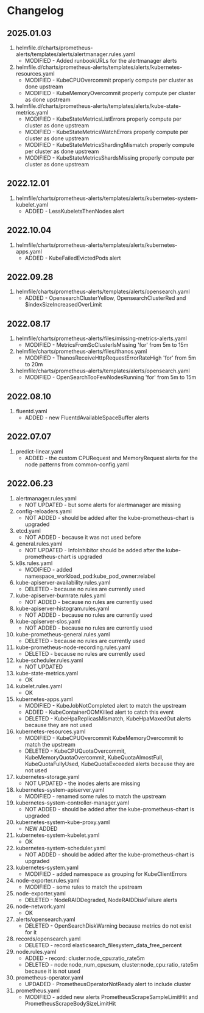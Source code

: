# Changelog

## 2025.01.03

1. helmfile.d/charts/prometheus-alerts/templates/alerts/alertmanager.rules.yaml
    - MODIFIED - Added runbookURLs for the alertmanager alerts
1. helmfile.d/charts/prometheus-alerts/templates/alerts/kubernetes-resources.yaml
    - MODIFIED - KubeCPUOvercommit properly compute per cluster as done upstream
    - MODIFIED - KubeMemoryOvercommit properly compute per cluster as done upstream
1. helmfile.d/charts/prometheus-alerts/templates/alerts/kube-state-metrics.yaml
    - MODIFIED - KubeStateMetricsListErrors properly compute per cluster as done upstream
    - MODIFIED - KubeStateMetricsWatchErrors properly compute per cluster as done upstream
    - MODIFIED - KubeStateMetricsShardingMismatch properly compute per cluster as done upstream
    - MODIFIED - KubeStateMetricsShardsMissing properly compute per cluster as done upstream

## 2022.12.01

1. helmfile/charts/prometheus-alerts/templates/alerts/kubernetes-system-kubelet.yaml
    - ADDED - LessKubeletsThenNodes alert

## 2022.10.04

1. helmfile/charts/prometheus-alerts/templates/alerts/kubernetes-apps.yaml
    - ADDED - KubeFailedEvictedPods alert

## 2022.09.28

1. helmfile/charts/prometheus-alerts/templates/alerts/opensearch.yaml
    - ADDED - OpensearchClusterYellow, OpensearchClusterRed and $indexSizeIncreasedOverLimit

## 2022.08.17

1. helmfile/charts/prometheus-alerts/files/missing-metrics-alerts.yaml
    - MODIFIED - MetricsFromScClusterIsMissing 'for' from 5m to 15m
1. helmfile/charts/prometheus-alerts/files/thanos.yaml
    - MODIFIED - ThanosReceiveHttpRequestErrorRateHigh 'for' from 5m to 20m
1. helmfile/charts/prometheus-alerts/templates/alerts/opensearch.yaml
    - MODIFIED - OpenSearchTooFewNodesRunning 'for' from 5m to 15m

## 2022.08.10

1. fluentd.yaml
    - ADDED - new FluentdAvailableSpaceBuffer alerts

## 2022.07.07

1. predict-linear.yaml
    - ADDED - the custom CPURequest and MemoryRequest alerts for the node patterns from common-config.yaml

## 2022.06.23

1. alertmanager.rules.yaml
    - NOT UPDATED - but some alerts for alertmanager are missing
1. config-reloaders.yaml
    - NOT ADDED - should be added after the kube-prometheus-chart is upgraded
1. etcd.yaml
    - NOT ADDED - because it was not used before
1. general.rules.yaml
    - NOT UPDATED - InfoInhibitor should be added after the kube-prometheus-chart is upgraded
1. k8s.rules.yaml
    - MODIFIED - added namespace_workload_pod:kube_pod_owner:relabel
1. kube-apiserver-availability.rules.yaml
    - DELETED - because no rules are currently used
1. kube-apiserver-burnrate.rules.yaml
    - NOT ADDED - because no rules are currently used
1. kube-apiserver-histogram.rules.yaml
    - NOT ADDED - because no rules are currently used
1. kube-apiserver-slos.yaml
    - NOT ADDED - because no rules are currently used
1. kube-prometheus-general.rules.yaml
    - DELETED - because no rules are currently used
1. kube-prometheus-node-recording.rules.yaml
    - DELETED - because no rules are currently used
1. kube-scheduler.rules.yaml
    - NOT UPDATED
1. kube-state-metrics.yaml
    - OK
1. kubelet.rules.yaml
    - OK
1. kubernetes-apps.yaml
    - MODIFIED - KubeJobNotCompleted alert to match the upstream
    - ADDED - KubeContainerOOMKilled alert to catch this event
    - DELETED - KubeHpaReplicasMismatch, KubeHpaMaxedOut alerts because they are not used
1. kubernetes-resources.yaml
    - MODIFIED - KubeCPUOvercommit KubeMemoryOvercommit to match the upstream
    - DELETED - KubeCPUQuotaOvercommit, KubeMemoryQuotaOvercommit, KubeQuotaAlmostFull, KubeQuotaFullyUsed, KubeQuotaExceeded alerts because they are not used
1. kubernetes-storage.yaml
    - NOT UPDATED - the inodes alerts are missing
1. kubernetes-system-apiserver.yaml
    - MODIFIED - renamed some rules to match the upstream
1. kubernetes-system-controller-manager.yaml
    - NOT ADDED - should be added after the kube-prometheus-chart is upgraded
1. kubernetes-system-kube-proxy.yaml
    - NEW ADDED
1. kubernetes-system-kubelet.yaml
    - OK
1. kubernetes-system-scheduler.yaml
    - NOT ADDED - should be added after the kube-prometheus-chart is upgraded
1. kubernetes-system.yaml
    - MODIFIED - added namespace as grouping for KubeClientErrors
1. node-exporter.rules.yaml
    - MODIFIED - some rules to match the upstream
1. node-exporter.yaml
    - DELETED - NodeRAIDDegraded, NodeRAIDDiskFailure alerts
1. node-network.yaml
    - OK
1. alerts/opensearch.yaml
    - DELETED - OpenSearchDiskWarning because metrics do not exist for it
1. records/opensearch.yaml
    - DELETED - record elasticsearch_filesystem_data_free_percent
1. node.rules.yaml
    - ADDED - record: cluster:node_cpu:ratio_rate5m
    - DELETED - node:node_num_cpu:sum, cluster:node_cpu:ratio_rate5m because it is not used
1. prometheus-operator.yaml
    - UPDADED - PrometheusOperatorNotReady alert to include cluster
1. prometheus.yaml
    - MODIFIED - added new alerts PrometheusScrapeSampleLimitHit and PrometheusScrapeBodySizeLimitHit
